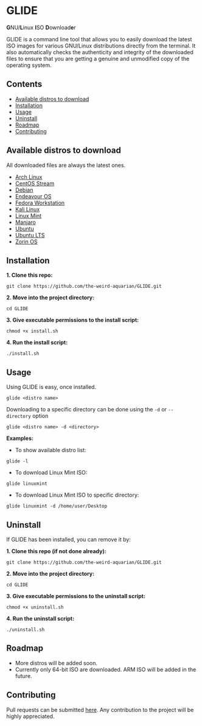 # GLIDE
**G**NU/**L**inux **I**SO **D**ownload**e**r

GLIDE is a command line tool that allows you to easily download the latest ISO images for various GNU/Linux distributions directly from the terminal. It also automatically checks the authenticity and integrity of the downloaded files to ensure that you are getting a genuine and unmodified copy of the operating system.



## Contents
- [Available distros to download](#available-distros-to-download)
- [Installation](#installation)
- [Usage](#usage)
- [Uninstall](#uninstall)
- [Roadmap](#roadmap)
- [Contributing](#contributing)



## Available distros to download
All downloaded files are always the latest ones.

- [Arch Linux](https://archlinux.org/)
- [CentOS Stream](https://www.centos.org/)
- [Debian](https://www.debian.org/)
- [Endeavour OS](https://endeavouros.com/)
- [Fedora Workstation](https://getfedora.org/)
- [Kali Linux](https://www.kali.org/)
- [Linux Mint](https://linuxmint.com/)
- [Manjaro](https://manjaro.org/)
- [Ubuntu](https://ubuntu.com/)
- [Ubuntu LTS](https://ubuntu.com/)
- [Zorin OS](https://zorin.com/os/)



## Installation
**1. Clone this repo:**
```
git clone https://github.com/the-weird-aquarian/GLIDE.git
```

**2. Move into the project directory:**
```
cd GLIDE
```

**3. Give executable permissions to the install script:**
```
chmod +x install.sh
```

**4. Run the install script:**
```
./install.sh
```



## Usage
Using GLIDE is easy, once installed.

```
glide <distro name>
```

Downloading to a specific directory can be done using the `-d` or `--directory` option
```
glide <distro name> -d <directory>
```

**Examples:**
- To show available distro list:
```
glide -l
```

- To download Linux Mint ISO:
```
glide linuxmint
```

- To download Linux Mint ISO to specific directory:
```
glide linuxmint -d /home/user/Desktop
```



## Uninstall
If GLIDE has been installed, you can remove it by:

**1. Clone this repo (if not done already):**
```
git clone https://github.com/the-weird-aquarian/GLIDE.git
```

**2. Move into the project directory:**
```
cd GLIDE
```

**3. Give executable permissions to the uninstall script:**
```
chmod +x uninstall.sh
```

**4. Run the uninstall script:**
```
./uninstall.sh
```



## Roadmap
- More distros will be added soon.
- Currently only 64-bit ISO are downloaded. ARM ISO will be added in the future.



## Contributing
Pull requests can be submitted [here](https://github.com/the-weird-aquarian/GLIDE/pulls). Any contribution to the project will be highly appreciated.
